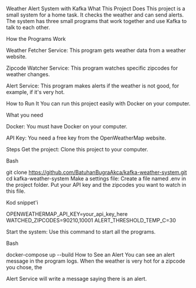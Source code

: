 Weather Alert System with Kafka
What This Project Does
This project is a small system for a home task. It checks the weather and can send alerts. The system has three small programs that work together and use Kafka to talk to each other.




How the Programs Work

Weather Fetcher Service: This program gets weather data from a weather website.


Zipcode Watcher Service: This program watches specific zipcodes for weather changes.


Alert Service: This program makes alerts if the weather is not good, for example, if it's very hot.


How to Run It
You can run this project easily with Docker on your computer.



What you need

Docker: You must have Docker on your computer.


API Key: You need a free key from the OpenWeatherMap website.

Steps
Get the project: Clone this project to your computer.

Bash

git clone https://github.com/BatuhanBugraAkca/kafka-weather-system.git
cd kafka-weather-system
Make a settings file: Create a file named .env in the project folder. Put your API key and the zipcodes you want to watch in this file.

Kod snippet'i

OPENWEATHERMAP_API_KEY=your_api_key_here
WATCHED_ZIPCODES=90210,10001
ALERT_THRESHOLD_TEMP_C=30

Start the system: Use this command to start all the programs.

Bash

docker-compose up --build
How to See an Alert
You can see an alert message in the program logs. When the weather is very hot for a zipcode you chose, the 

Alert Service will write a message saying there is an alert.
